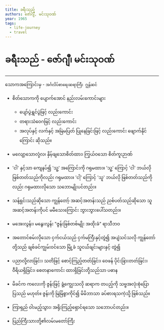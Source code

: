 ```yaml
---
title: ခရီးသည်
authors: ဇော်ဂျီ, မင်းသုဝဏ်
year: 1965
tags:
  - life-journey
  - travel
---
```

# ခရီးသည် - ဇော်ဂျီ၊ မင်းသုဝဏ်
---

သောကအကြောင်းမှ - `အင်္ဂလိပ်စာရေးဆရာကြီး ဂျွန်ဆင်`

- စိတ်သောကကို ပျောက်အောင် နည်းလမ်းကောင်းများ 
	- ပျော်ပွဲရွှင်ပွဲဖြင့် လည်းကောင်း
	- တရားသံဝေဂဖြင့် လည်းကောင်း
	- အလုပ်နှင့် လက်နှင့် အမြဲမပြတ် ပြုနေခြင်းဖြင့် လည်းကောင်း 
	ဖျောက်နိုင်ကြောင်း ဆိုသည်။

- မလျော့သောလုံ့လ၊ နှိမ့်ချသောစိတ်ထား၊ ကြွယ်ဝသော စိတ်ကူးဉာဏ် 

- 'ငါ' နှင့်သာ ကျေနပ်၍ 'သူ့' အကြောင်းကို ဂရုမထား။ 'သူ့' ကြောင့် 'ငါ' ဘယ်လို ဖြစ်တတ်သည်ကိုလည်း ဂရုမထား။ 'ငါ့' ကြောင့် 'သူ' ဘယ်လို ဖြစ်တတ်သည်ကိုလည်း ဂရုမထားလိုသော သဘောမျိုးပင်တည်း။

- သန့်ရှင်းသည်ဆိုသော ကျွန်တော့် အဆင့်အတန်းသည် ညစ်ပတ်သည်ဆိုသော သူအဆင့်အတန်းကိုပင် မမီသေးကြောင်း ဘွားဘွားပေါ်သတည်း။

- မအေးလွန်း၊ မနွေးလွန်း "ဇွန်းခြစ်တစ်မျိုး အထိုးခံ" ရာသီဘဝ 

- အတောင်စမ်းလိုသော ငှက်ငယ်သည် ငှက်မကြီးနှင့်တွဲ၍ အပျံသင်သလို ကျွန်တော်တို့သည် ချစ်ခင်ကျွမ်းဝင်သော မြို့ခံ သူငယ််ချင်းများနှင့် တွဲ၍ 

- ပညာလို့လာခြင်း၊ သတိဖြင့် စောင့်ကြည့်တတ်ခြင်း၊ ဝေဖန် ပိုင်းခြားတတ်ခြင်း၊ ဝီရိယရှိခြင်း၊ စေတနာကောင်း ထားရှိခြင်းတို့သည်သာ ပဓာန 

- မိခင်က ကလေးကို ဇွန်းဖြင့် ခွံ့ကျွေးသလို ဆရာက တပည့်ကို သဗ္ဗအလုံးစုံပြောပြသည် မဟုတ်။ ဇွန်းကို မြဲမြံစွာကိုင်၍ မိမိဘာသာ ခပ်စားရသကဲ့သို့ ဖြစ်သည်။

- ကြာရှည် ဝါးမည့်သွား၊ အရိုးကြည့်ရှောင်ရသော သဘောပင်တည်း။

- ပြည်ကြီးသားတို့၏လမ်းမတော်ကြီး